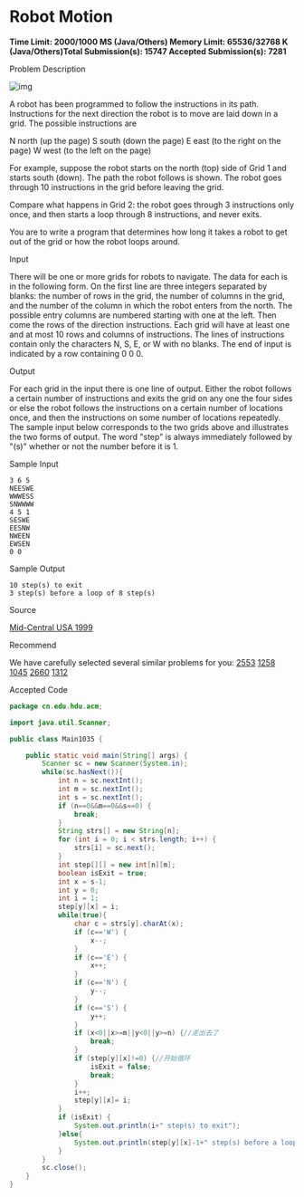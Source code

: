 # Robot Motion

**Time Limit: 2000/1000 MS (Java/Others)    Memory Limit: 65536/32768 K (Java/Others)Total Submission(s): 15747    Accepted Submission(s): 7281**

Problem Description

![img](http://acm.hdu.edu.cn/data/images/1035-1.gif)

A robot has been programmed to follow the instructions in its path. Instructions for the next direction the robot is to move are laid down in a grid. The possible instructions are

N north (up the page)
S south (down the page)
E east (to the right on the page)
W west (to the left on the page)

For example, suppose the robot starts on the north (top) side of Grid 1 and starts south (down). The path the robot follows is shown. The robot goes through 10 instructions in the grid before leaving the grid.

Compare what happens in Grid 2: the robot goes through 3 instructions only once, and then starts a loop through 8 instructions, and never exits.

You are to write a program that determines how long it takes a robot to get out of the grid or how the robot loops around.

 



Input

There will be one or more grids for robots to navigate. The data for each is in the following form. On the first line are three integers separated by blanks: the number of rows in the grid, the number of columns in the grid, and the number of the column in which the robot enters from the north. The possible entry columns are numbered starting with one at the left. Then come the rows of the direction instructions. Each grid will have at least one and at most 10 rows and columns of instructions. The lines of instructions contain only the characters N, S, E, or W with no blanks. The end of input is indicated by a row containing 0 0 0.

 



Output

For each grid in the input there is one line of output. Either the robot follows a certain number of instructions and exits the grid on any one the four sides or else the robot follows the instructions on a certain number of locations once, and then the instructions on some number of locations repeatedly. The sample input below corresponds to the two grids above and illustrates the two forms of output. The word "step" is always immediately followed by "(s)" whether or not the number before it is 1.

 



Sample Input

```
3 6 5
NEESWE
WWWESS
SNWWWW
4 5 1
SESWE
EESNW
NWEEN
EWSEN
0 0 
```

 



Sample Output

```
10 step(s) to exit
3 step(s) before a loop of 8 step(s)
```

 



Source

[Mid-Central USA 1999](http://acm.hdu.edu.cn/search.php?field=problem&key=Mid-Central+USA+1999&source=1&searchmode=source)

 



Recommend

We have carefully selected several similar problems for you:  [2553](http://acm.hdu.edu.cn/showproblem.php?pid=2553) [1258](http://acm.hdu.edu.cn/showproblem.php?pid=1258) [1045](http://acm.hdu.edu.cn/showproblem.php?pid=1045) [2660](http://acm.hdu.edu.cn/showproblem.php?pid=2660) [1312](http://acm.hdu.edu.cn/showproblem.php?pid=1312) 

 



Accepted  Code

```java
package cn.edu.hdu.acm;

import java.util.Scanner;

public class Main1035 {

    public static void main(String[] args) {
        Scanner sc = new Scanner(System.in);
        while(sc.hasNext()){
            int n = sc.nextInt();
            int m = sc.nextInt();
            int s = sc.nextInt();
            if (n==0&&m==0&&s==0) {
                break;
            }
            String strs[] = new String[n];
            for (int i = 0; i < strs.length; i++) {
                strs[i] = sc.next();
            }
            int step[][] = new int[n][m];
            boolean isExit = true;
            int x = s-1;
            int y = 0;
            int i = 1;
            step[y][x] = i;
            while(true){
                char c = strs[y].charAt(x);
                if (c=='W') {
                    x--;
                }
                if (c=='E') {
                    x++;
                }
                if (c=='N') {
                    y--;
                }
                if (c=='S') {
                    y++;
                }
                if (x<0||x>=m||y<0||y>=n) {//走出去了
                    break;
                }
                if (step[y][x]!=0) {//开始循环
                    isExit = false;
                    break;
                }
                i++;
                step[y][x]= i;
            }
            if (isExit) {
                System.out.println(i+" step(s) to exit");
            }else{
                System.out.println(step[y][x]-1+" step(s) before a loop of "+(i-step[y][x]+1)+" step(s)");
            }
        }
        sc.close();
    }
}

```


